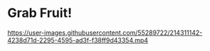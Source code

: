 # Grab Fruit!
 


https://user-images.githubusercontent.com/55289722/214311142-4238d71d-2295-4595-ad3f-f38ff9d43354.mp4

